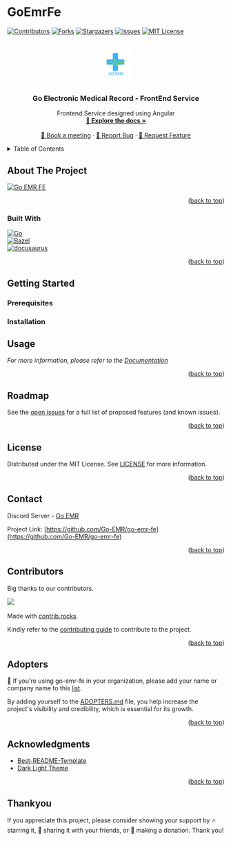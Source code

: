 # GoEmrFe

<a name="readme-top"></a>

[![Contributors][contributors-shield]][contributors-url]
[![Forks][forks-shield]][forks-url]
[![Stargazers][stars-shield]][stars-url]
[![Issues][issues-shield]][issues-url]
[![MIT License][license-shield]][license-url]

<!-- PROJECT LOGO -->
<br />
<div align="center">
  <a href="https://github.com/Go-EMR/go-emr-fe">
    <img src="assets/logo-go-emr-fe.png" alt="Logo" width="80" height="80">
  </a>

<h3 align="center">Go Electronic Medical Record - FrontEnd Service</h3>

  <p align="center">
    Frontend Service designed using Angular
    <br />
    <a href="https://sarvsav.github.io/go-emr-fe/"><strong>📘 Explore the docs  »</strong></a>
    <br />
    <br />
    <a href="https://calendly.com/sarvsav">📅 Book a meeting</a>
    ·
    <a href="https://github.com/Go-EMR/go-emr-fe/issues/new?assignees=sarvsav&labels=bug%2Cneeds-triage&projects=&template=01_bug_report.yml">🐛 Report Bug</a>
    ·
    <a href="https://github.com/Go-EMR/go-emr-fe/issues/new?assignees=sarvsav&labels=enhancement%2Cneeds-triage&projects=&template=02_feature_request.yml"> 🔨 Request Feature</a>
  </p>
</div>



<!-- TABLE OF CONTENTS -->
<details>
  <summary>Table of Contents</summary>
  <ol>
    <li>
      <a href="#about-the-project">About The Project</a>
      <ul>
        <li><a href="#built-with">Built With</a></li>
      </ul>
    </li>
    <li>
      <a href="#getting-started">Getting Started</a>
      <ul>
        <li><a href="#prerequisites">Prerequisites</a></li>
        <li><a href="#installation">Installation</a></li>
      </ul>
    </li>
    <li><a href="#usage">Usage</a></li>
    <li><a href="#roadmap">Roadmap</a></li>
    <li><a href="#license">License</a></li>
    <li><a href="#contact">Contact</a></li>
    <li><a href="#contributors">Contributors</a></li>
    <li><a href="#acknowledgments">Acknowledgments</a></li>
    <li><a href="#thankyou">Thank You</a></li>
  </ol>
</details>



<!-- ABOUT THE PROJECT -->
## About The Project

[![Go EMR FE][product-screenshot]](https://sarvsav.github.io/go-emr-fe/)

<p align="right">(<a href="#readme-top">back to top</a>)</p>



### Built With

[![Go][Golang]][Go-url]
<br>
[![Bazel][Bazel]][Bazel-url]
<br>
[![docusaurus][docusaurus]][docusaurus-url]

<p align="right">(<a href="#readme-top">back to top</a>)</p>



<!-- GETTING STARTED -->
## Getting Started


### Prerequisites



### Installation



<!-- USAGE EXAMPLES -->
## Usage


_For more information, please refer to the [Documentation](https://sarvsav.github.io/go-emr-fe/)_

<p align="right">(<a href="#readme-top">back to top</a>)</p>



<!-- ROADMAP -->
## Roadmap


See the [open issues](https://github.com/Go-EMR/go-emr-fe/issues) for a full list of proposed features (and known issues).

<p align="right">(<a href="#readme-top">back to top</a>)</p>



<!-- LICENSE -->
## License

Distributed under the MIT License. See [LICENSE](./LICENSE) for more information.

<p align="right">(<a href="#readme-top">back to top</a>)</p>



<!-- CONTACT -->
## Contact

Discord Server - [Go EMR]()

Project Link: [https://github.com/Go-EMR/go-emr-fe](https://github.com/Go-EMR/go-emr-fe)

<p align="right">(<a href="#readme-top">back to top</a>)</p>

<!-- CONTRIBUTORS -->
## Contributors

Big thanks to our contributors.

<a href="https://github.com/Go-EMR/go-emr-fe/graphs/contributors">
  <img src="https://contrib.rocks/image?repo=Go-EMR/go-emr-fe" />
</a>

Made with [contrib.rocks](https://contrib.rocks).

Kindly refer to the [contributing guide](./CONTRIBUTING.md) to contribute to the project.

<p align="right">(<a href="#readme-top">back to top</a>)</p>

<!-- ADOPTERS -->
## Adopters

📢 If you're using go-emr-fe in your organization, please add your name or company name to this [list](./ADOPTERS.md).

By adding yourself to the [ADOPTERS.md](./ADOPTERS.md) file, you help increase the project's visibility and credibility, which is essential for its growth.

<p align="right">(<a href="#readme-top">back to top</a>)</p>

<!-- ACKNOWLEDGMENTS -->
## Acknowledgments

- [Best-README-Template](https://github.com/othneildrew/Best-README-Template)
- [Dark Light Theme](https://medium.com/@mathieu.schnoor/light-dark-theme-switcher-in-angular-with-primeng-dad1c1d4a067)

<p align="right">(<a href="#readme-top">back to top</a>)</p>

<!-- Thank You -->
## Thankyou

If you appreciate this project, please consider showing your support by ⭐ starring it, 🔄 sharing it with your friends, or 💖 making a donation. Thank you!

<!-- MARKDOWN LINKS & IMAGES -->
<!-- https://www.markdownguide.org/basic-syntax/#reference-style-links -->
[contributors-shield]: https://img.shields.io/github/contributors/Go-EMR/go-emr-fe.svg?style=for-the-badge
[contributors-url]: https://github.com/Go-EMR/go-emr-fe/graphs/contributors
[forks-shield]: https://img.shields.io/github/forks/Go-EMR/go-emr-fe.svg?style=for-the-badge
[forks-url]: https://github.com/Go-EMR/go-emr-fe/network/members
[stars-shield]: https://img.shields.io/github/stars/Go-EMR/go-emr-fe.svg?style=for-the-badge
[stars-url]: https://github.com/Go-EMR/go-emr-fe/stargazers
[issues-shield]: https://img.shields.io/github/issues/Go-EMR/go-emr-fe.svg?style=for-the-badge
[issues-url]: https://github.com/Go-EMR/go-emr-fe/issues
[license-shield]: https://img.shields.io/github/license/Go-EMR/go-emr-fe.svg?style=for-the-badge
[license-url]: https://github.com/Go-EMR/go-emr-fe/blob/master/LICENSE.txt
[product-screenshot]: assets/go-emr-fe.png
[Golang]: https://img.shields.io/github/go-mod/go-version/Go-EMR/go-emr-fe?style=for-the-badge&logo=go
[Go-url]: https://go.dev/
[Bazel]: https://img.shields.io/badge/Bazel-v7-brightgreen?style=for-the-badge&logo=bazel
[Bazel-url]: https://bazel.build/
[docusaurus]: https://img.shields.io/badge/docs-passing-green?style=for-the-badge&logo=docusaurus&logoColor=%233ECC5F
[docusaurus-url]: https://docusaurus.io/